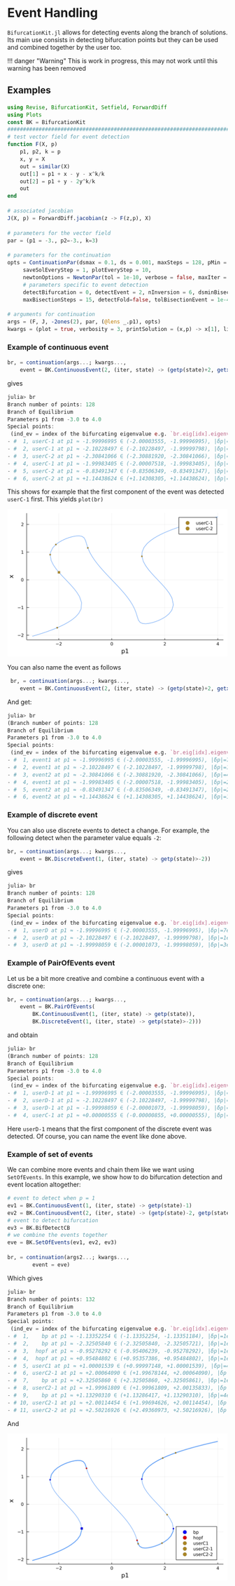 # Event Handling

`BifurcationKit.jl` allows for detecting events along the branch of solutions. Its main use consists in detecting bifurcation points but they can be used and combined together by the user too.

!!! danger "Warning"
    This is work in progress, this may not work until this warning has been removed

## Examples

```julia
using Revise, BifurcationKit, Setfield, ForwardDiff
using Plots
const BK = BifurcationKit
####################################################################################################
# test vector field for event detection
function F(X, p)
	p1, p2, k = p
	x, y = X
	out = similar(X)
	out[1] = p1 + x - y - x^k/k
	out[2] = p1 + y - 2y^k/k
	out
end

# associated jacobian
J(X, p) = ForwardDiff.jacobian(z -> F(z,p), X)

# parameters for the vector field
par = (p1 = -3., p2=-3., k=3)

# parameters for the continuation
opts = ContinuationPar(dsmax = 0.1, ds = 0.001, maxSteps = 128, pMin = -3., pMax = 0.5,
	 saveSolEveryStep = 1, plotEveryStep = 10,
	 newtonOptions = NewtonPar(tol = 1e-10, verbose = false, maxIter = 5),
	 # parameters specific to event detection
	 detectBifurcation = 0, detectEvent = 2, nInversion = 6, dsminBisection = 1e-9, 
	 maxBisectionSteps = 15, detectFold=false, tolBisectionEvent = 1e-4)
	 
# arguments for continuation
args = (F, J, -2ones(2), par, (@lens _.p1), opts)
kwargs = (plot = true, verbosity = 3, printSolution = (x,p) -> x[1], linearAlgo = MatrixBLS(),)
```

### Example of continuous event

```julia
br, = continuation(args...; kwargs...,
	event = BK.ContinuousEvent(2, (iter, state) -> (getp(state)+2, getx(state)[1]-1)),)
```

gives

```Julia
julia> br
Branch number of points: 128
Branch of Equilibrium
Parameters p1 from -3.0 to 4.0
Special points:
 (ind_ev = index of the bifurcating eigenvalue e.g. `br.eig[idx].eigenvals[ind_ev]`)
- #  1, userC-1 at p1 ≈ -1.99996995 ∈ (-2.00003555, -1.99996995), |δp|=7e-05, [converged], δ = ( 0,  0), step =  25, eigenelements in eig[ 25], ind_ev =   0
- #  2, userC-1 at p1 ≈ -2.10228497 ∈ (-2.10228497, -1.99999798), |δp|=1e-01, [    guess], δ = ( 0,  0), step =  42, eigenelements in eig[ 42], ind_ev =   0
- #  3, userC-2 at p1 ≈ -2.30841066 ∈ (-2.30881920, -2.30841066), |δp|=4e-04, [converged], δ = ( 0,  0), step =  46, eigenelements in eig[ 46], ind_ev =   0
- #  4, userC-1 at p1 ≈ -1.99983405 ∈ (-2.00007518, -1.99983405), |δp|=2e-04, [converged], δ = ( 0,  0), step =  49, eigenelements in eig[ 49], ind_ev =   0
- #  5, userC-2 at p1 ≈ -0.83491347 ∈ (-0.83506349, -0.83491347), |δp|=2e-04, [converged], δ = ( 0,  0), step =  61, eigenelements in eig[ 61], ind_ev =   0
- #  6, userC-2 at p1 ≈ +1.14438624 ∈ (+1.14308305, +1.14438624), |δp|=1e-03, [converged], δ = ( 0,  0), step = 105, eigenelements in eig[105], ind_ev =   0
```

This shows for example that the first component of the event was detected `userC-1` first. This yields `plot(br)`

![](event1.png)

You can also name the event as follows

```julia
 br, = continuation(args...; kwargs...,
 	event = BK.ContinuousEvent(2, (iter, state) -> (getp(state)+2, getx(state)[1]-1),("event1", "event2")))
```

And get:

```julia
julia> br
(Branch number of points: 128
Branch of Equilibrium
Parameters p1 from -3.0 to 4.0
Special points:
 (ind_ev = index of the bifurcating eigenvalue e.g. `br.eig[idx].eigenvals[ind_ev]`)
- #  1, event1 at p1 ≈ -1.99996995 ∈ (-2.00003555, -1.99996995), |δp|=7e-05, [converged], δ = ( 0,  0), step =  25, eigenelements in eig[ 25], ind_ev =   0
- #  2, event1 at p1 ≈ -2.10228497 ∈ (-2.10228497, -1.99999798), |δp|=1e-01, [    guess], δ = ( 0,  0), step =  42, eigenelements in eig[ 42], ind_ev =   0
- #  3, event2 at p1 ≈ -2.30841066 ∈ (-2.30881920, -2.30841066), |δp|=4e-04, [converged], δ = ( 0,  0), step =  46, eigenelements in eig[ 46], ind_ev =   0
- #  4, event1 at p1 ≈ -1.99983405 ∈ (-2.00007518, -1.99983405), |δp|=2e-04, [converged], δ = ( 0,  0), step =  49, eigenelements in eig[ 49], ind_ev =   0
- #  5, event2 at p1 ≈ -0.83491347 ∈ (-0.83506349, -0.83491347), |δp|=2e-04, [converged], δ = ( 0,  0), step =  61, eigenelements in eig[ 61], ind_ev =   0
- #  6, event2 at p1 ≈ +1.14438624 ∈ (+1.14308305, +1.14438624), |δp|=1e-03, [converged], δ = ( 0,  0), step = 105, eigenelements in eig[105], ind_ev =   0
```

### Example of discrete event

You can also use discrete events to detect a change. For example, the following detect when the parameter value equals `-2`:

```julia
br, = continuation(args...; kwargs...,
	event = BK.DiscreteEvent(1, (iter, state) -> getp(state)>-2))
```

gives

```julia
julia> br
Branch number of points: 128
Branch of Equilibrium
Parameters p1 from -3.0 to 4.0
Special points:
 (ind_ev = index of the bifurcating eigenvalue e.g. `br.eig[idx].eigenvals[ind_ev]`)
- #  1, userD at p1 ≈ -1.99996995 ∈ (-2.00003555, -1.99996995), |δp|=7e-05, [converged], δ = ( 0,  0), step =  25, eigenelements in eig[ 25], ind_ev =   0
- #  2, userD at p1 ≈ -2.10228497 ∈ (-2.10228497, -1.99999798), |δp|=1e-01, [    guess], δ = ( 0,  0), step =  42, eigenelements in eig[ 42], ind_ev =   0
- #  3, userD at p1 ≈ -1.99998059 ∈ (-2.00001073, -1.99998059), |δp|=3e-05, [converged], δ = ( 0,  0), step =  49, eigenelements in eig[ 49], ind_ev =   0
```


### Example of PairOfEvents event

Let us be a bit more creative and combine a continuous event with a discrete one:

```julia
br, = continuation(args...; kwargs...,
	event = BK.PairOfEvents(
		BK.ContinuousEvent(1, (iter, state) -> getp(state)),
		BK.DiscreteEvent(1, (iter, state) -> getp(state)>-2)))
```

and obtain

```julia
julia> br
(Branch number of points: 128
Branch of Equilibrium
Parameters p1 from -3.0 to 4.0
Special points:
 (ind_ev = index of the bifurcating eigenvalue e.g. `br.eig[idx].eigenvals[ind_ev]`)
- #  1, userD-1 at p1 ≈ -1.99996995 ∈ (-2.00003555, -1.99996995), |δp|=7e-05, [converged], δ = ( 0,  0), step =  25, eigenelements in eig[ 25], ind_ev =   0
- #  2, userD-1 at p1 ≈ -2.10228497 ∈ (-2.10228497, -1.99999798), |δp|=1e-01, [    guess], δ = ( 0,  0), step =  42, eigenelements in eig[ 42], ind_ev =   0
- #  3, userD-1 at p1 ≈ -1.99998059 ∈ (-2.00001073, -1.99998059), |δp|=3e-05, [converged], δ = ( 0,  0), step =  49, eigenelements in eig[ 49], ind_ev =   0
- #  4, userC-1 at p1 ≈ +0.00000555 ∈ (-0.00000855, +0.00000555), |δp|=1e-05, [converged], δ = ( 0,  0), step =  69, eigenelements in eig[ 69], ind_ev =   0
```

Here `userD-1` means that the first component of the discrete event was detected. Of course, you can name the event like done above.

### Example of set of events
We can combine more events and chain them like we want using `SetOfEvents`. In this example, we show how to do bifurcation detection and event location altogether:

```julia
# event to detect when p = 1
ev1 = BK.ContinuousEvent(1, (iter, state) -> getp(state)-1)
ev2 = BK.ContinuousEvent(2, (iter, state) -> (getp(state)-2, getp(state)-2.5))
# event to detect bifurcation
ev3 = BK.BifDetectCB
# we combine the events together
eve = BK.SetOfEvents(ev1, ev2, ev3)

br, = continuation(args2...; kwargs...,
		event = eve)
```

Which gives

```julia
julia> br
Branch number of points: 132
Branch of Equilibrium
Parameters p1 from -3.0 to 4.0
Special points:
 (ind_ev = index of the bifurcating eigenvalue e.g. `br.eig[idx].eigenvals[ind_ev]`)
- #  1,    bp at p1 ≈ -1.13352254 ∈ (-1.13352254, -1.13351184), |δp|=1e-05, [    guess], δ = ( 1,  0), step =  33, eigenelements in eig[ 34], ind_ev =   1
- #  2,    bp at p1 ≈ -2.32505840 ∈ (-2.32505840, -2.32505721), |δp|=1e-06, [converged], δ = (-1,  0), step =  46, eigenelements in eig[ 47], ind_ev =   1
- #  3,  hopf at p1 ≈ -0.95278292 ∈ (-0.95406239, -0.95278292), |δp|=1e-03, [converged], δ = ( 2,  2), step =  60, eigenelements in eig[ 61], ind_ev =   2
- #  4,  hopf at p1 ≈ +0.95484802 ∈ (+0.95357386, +0.95484802), |δp|=1e-03, [converged], δ = (-2, -2), step =  80, eigenelements in eig[ 81], ind_ev =   2
- #  5, userC1 at p1 ≈ +1.00001539 ∈ (+0.99997148, +1.00001539), |δp|=4e-05, [converged], δ = ( 0,  0), step =  82, eigenelements in eig[ 82], ind_ev =   0
- #  6, userC2-1 at p1 ≈ +2.00064090 ∈ (+1.99678144, +2.00064090), |δp|=4e-03, [converged], δ = ( 0,  0), step =  91, eigenelements in eig[ 91], ind_ev =   0
- #  7,    bp at p1 ≈ +2.32505860 ∈ (+2.32505860, +2.32505861), |δp|=1e-08, [converged], δ = ( 1,  0), step =  95, eigenelements in eig[ 96], ind_ev =   1
- #  8, userC2-1 at p1 ≈ +1.99961809 ∈ (+1.99961809, +2.00135833), |δp|=2e-03, [converged], δ = ( 0,  0), step =  99, eigenelements in eig[ 99], ind_ev =   0
- #  9,    bp at p1 ≈ +1.13290310 ∈ (+1.13286417, +1.13290310), |δp|=4e-05, [converged], δ = (-1,  0), step = 108, eigenelements in eig[109], ind_ev =   1
- # 10, userC2-1 at p1 ≈ +2.00114454 ∈ (+1.99694626, +2.00114454), |δp|=4e-03, [converged], δ = ( 0,  0), step = 116, eigenelements in eig[116], ind_ev =   0
- # 11, userC2-2 at p1 ≈ +2.50216926 ∈ (+2.49360973, +2.50216926), |δp|=9e-03, [converged], δ = ( 0,  0), step = 120, eigenelements in eig[120], ind_ev =   0
```

And 

![](event2.png)



